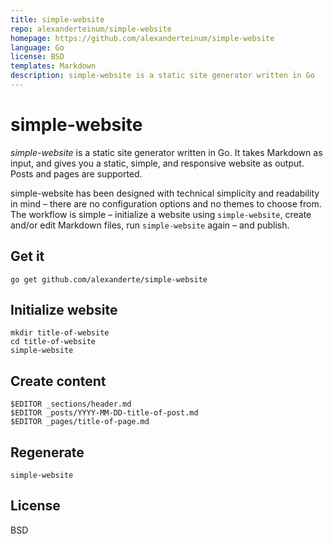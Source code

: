 ```yaml
---
title: simple-website
repo: alexanderteinum/simple-website
homepage: https://github.com/alexanderteinum/simple-website
language: Go
license: BSD
templates: Markdown
description: simple-website is a static site generator written in Go
---
```

# simple-website

*simple-website* is a static site generator written in Go. It takes Markdown as input, and gives you a static, simple, and responsive website as output. Posts and pages are supported.

simple-website has been designed with technical simplicity and readability in mind – there are no configuration options and no themes to choose from. The workflow is simple – initialize a website using `simple-website`, create and/or edit Markdown files, run `simple-website` again – and publish.

## Get it

    go get github.com/alexanderte/simple-website

## Initialize website

    mkdir title-of-website
    cd title-of-website
    simple-website

## Create content

    $EDITOR _sections/header.md
    $EDITOR _posts/YYYY-MM-DD-title-of-post.md
    $EDITOR _pages/title-of-page.md

## Regenerate

    simple-website

## License

BSD
